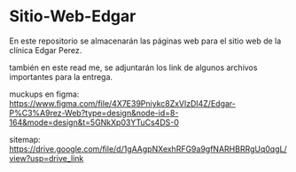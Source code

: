 # Sitio-Web-Edgar
En este repositorio se almacenarán las páginas web para el sitio web de la clínica Edgar Perez.

también en este read me, se adjuntarán los link de algunos archivos importantes para la entrega.

muckups en figma: https://www.figma.com/file/4X7E39Pniykc8ZxVlzDI4Z/Edgar-P%C3%A9rez-Web?type=design&node-id=8-164&mode=design&t=5GNkXp03YTuCs4DS-0

sitemap: https://drive.google.com/file/d/1gAAgpNXexhRFG9a9gfNARHBRRgUq0qgL/view?usp=drive_link
